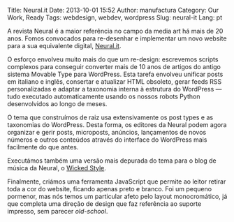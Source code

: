 Title: Neural.it
Date: 2013-10-01 15:52
Author: manufactura
Category: Our Work, Ready
Tags: webdesign, webdev, wordpress
Slug: neural-it
Lang: pt

A revista Neural é a maior referência no campo da
media art há mais de 20 anos. Fomos convocados para re-desenhar e
implementar um novo website para a sua equivalente digital,
[Neural.it](http://neural.it).

O esforço envolveu muito mais do que um re-design: escrevemos scripts
complexos para conseguir converter mais de 10 anos de artigos do antigo
sistema Movable Type para WordPress. Esta tarefa envolveu unificar posts
em italiano e inglês, consertar e atualizar HTML obsoleto, gerar feeds
RSS personalizadas e adaptar a taxonomia interna à estrutura do
WordPress — tudo executado automaticamente usando os nossos robots
Python desenvolvidos ao longo de meses.

O tema que construímos de raiz usa extensivamente os post types e as
taxonomias do WordPress. Desta forma, os editores da Neural podem agora
organizar e gerir posts, microposts, anúncios, lançamentos de novos
números e outros conteúdos através do interface do WordPress mais
facilmente do que antes.

Executámos também uma versão mais depurada do tema para o blog de música
da Neural, o [Wicked Style](http://wickedstyle.neural.it/).

Finalmente, criámos uma ferramenta JavaScript que permite ao leitor
retirar toda a cor do website, ficando apenas preto e branco. Foi um
pequeno pormenor, mas nós temos um particular afeto pelo layout
monocromático, já que completa uma direção de design que faz referência
ao suporte impresso, sem parecer *old-school*.


